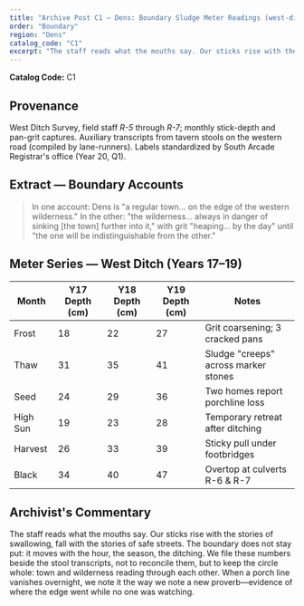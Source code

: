 ```yaml
---
title: "Archive Post C1 — Dens: Boundary Sludge Meter Readings (west-ditch series, yrs 17–19)"
order: "Boundary"
region: "Dens"
catalog_code: "C1"
excerpt: "The staff reads what the mouths say. Our sticks rise with the stories of swallowing, fall with the stories of safe streets."
---
```


**Catalog Code:** C1

## Provenance

West Ditch Survey, field staff *R-5* through *R-7*; monthly stick-depth and pan-grit captures.
Auxiliary transcripts from tavern stools on the western road (compiled by lane-runners).
Labels standardized by South Arcade Registrar's office (Year 20, Q1).

## Extract — Boundary Accounts

> In one account: Dens is "a regular town… on the edge of the western wilderness."
> In the other: "the wilderness… always in danger of sinking [the town] further into it,"
> with grit "heaping… by the day" until "the one will be indistinguishable from the other."

## Meter Series — West Ditch (Years 17–19)

| Month | Y17 Depth (cm) | Y18 Depth (cm) | Y19 Depth (cm) | Notes |
|-------|----------------|----------------|----------------|-------|
| Frost | 18 | 22 | 27 | Grit coarsening; 3 cracked pans |
| Thaw | 31 | 35 | 41 | Sludge "creeps" across marker stones |
| Seed | 24 | 29 | 36 | Two homes report porchline loss |
| High Sun | 19 | 23 | 28 | Temporary retreat after ditching |
| Harvest | 26 | 33 | 39 | Sticky pull under footbridges |
| Black | 34 | 40 | 47 | Overtop at culverts R-6 & R-7 |

## Archivist's Commentary

The staff reads what the mouths say. Our sticks rise with the stories of swallowing,
fall with the stories of safe streets. The boundary does not stay put: it moves with the hour,
the season, the ditching. We file these numbers beside the stool transcripts, not to reconcile
them, but to keep the circle whole: town and wilderness reading through each other. When a porch
line vanishes overnight, we note it the way we note a new proverb—evidence of where the edge went
while no one was watching.
